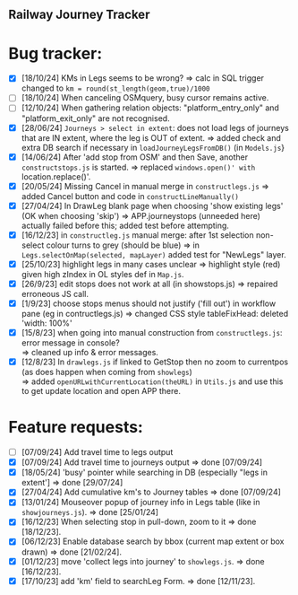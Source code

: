 ## Railway Journey Tracker

# Bug tracker:


- [x] [18/10/24] KMs in Legs seems to be wrong? => calc in SQL trigger changed to `km = round(st_length(geom,true)/1000`
- [ ] [18/10/24] When canceling OSMquery, busy cursor remains active.
- [ ] [12/10/24] When gathering relation objects: "platform_entry_only" and "platform_exit_only" are not recognised.
- [x] [28/06/24] `Journeys > select in extent`: does not load legs of journeys that are IN extent, where the leg is OUT of extent. => added check and extra DB search if necessary in `loadJourneyLegsFromDB()` (in `Models.js`}
- [x] [14/06/24] After 'add stop from  OSM' and then Save, another `constructstops.js` is started. => replaced `windows.open()' with ` location.replace()'.
- [x] [20/05/24] Missing Cancel in manual merge in `constructlegs.js` => added Cancel button and code in `constructLineManually()`
- [x] [27/04/24] In DrawLeg blank page when choosing 'show existing legs' (OK when choosing 'skip') => APP.journeystops (unneeded here) actually failed before this; added test before attempting. 
- [x] [16/12/23] in `constructleg.js` manual merge: after 1st selection non-select colour turns to grey (should be blue) => in `Legs.selectOnMap(selected, mapLayer)` added test for "NewLegs" layer. 
- [x] [25/10/23] highlight legs in many cases unclear => highlight style (red) given high zIndex in OL styles def in `Map.js`.
- [x] [26/9/23] edit stops does not work at all (in showstops.js) => repaired erroneous JS call.
- [x] [1/9/23] choose stops menus should not justify ('fill out') in workflow pane (eg in contructlegs.js)
  => changed CSS style tableFixHead: deleted 'width: 100%'
- [x] [15/8/23] when going into manual construction from `constructlegs.js`: error message in console?   
  => cleaned up info & error messages.
- [x] [12/8/23] In `drawlegs.js` if linked to GetStop then no zoom to currentpos (as does happen  when coming from `showlegs`)   
  => added `openURLwithCurrentLocation(theURL)` in `Utils.js` and use this to get update location and open APP there.
  
# Feature requests:

- [ ] [07/09/24] Add travel time to legs output
- [x] [07/09/24] Add travel time to journeys output => done [07/09/24]
- [x] [18/05/24] 'busy' pointer while searching in DB (especially "legs in extent'] => done [29/07/24]
- [x] [27/04/24] Add cumulative km's to Journey tables => done [07/09/24]
- [x] [13/01/24] Mouseover popup of journey info in Legs table (like in `showjourneys.js`). => done [25/01/24]
- [x] [16/12/23] When selecting stop in pull-down, zoom to it => done [18/12/23].
- [x] [06/12/23] Enable database search by bbox (current map extent or box drawn) => done [21/02/24].
- [x] [01/12/23] move 'collect legs into journey' to `showlegs.js`. => done [16/12/23].
- [x] [17/10/23] add 'km' field to searchLeg Form. => done [12/11/23].
